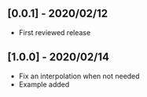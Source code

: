 ## [0.0.1] - 2020/02/12

* First reviewed release

## [1.0.0] - 2020/02/14

* Fix an interpolation when not needed
* Example added